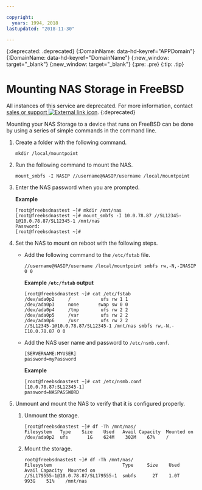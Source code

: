 ```yaml
---

copyright:
  years: 1994, 2018
lastupdated: "2018-11-30"

---
```

{:deprecated: .deprecated}
{:DomainName: data-hd-keyref="APPDomain"}
{:DomainName: data-hd-keyref="DomainName"}
{:new_window: target="_blank"}
{:new_window: target="_blank"}
{:pre: .pre}
{:tip: .tip}

# Mounting NAS Storage in FreeBSD

All instances of this service are deprecated. For more information, contact [sales or support ![External link icon](../../icons/launch-glyph.svg "External link icon")](https://www.ibm.com/cloud-computing/bluemix/contact-us).
{:deprecated}

Mounting your NAS Storage to a device that runs on FreeBSD can be done by using a series of simple commands in the command line.

1. Create a folder with the following command.
   ```
   mkdir /local/mountpoint
   ```

2. Run the following command to mount the NAS.
   ```
   mount_smbfs -I NASIP //username@NASIP/username /local/mountpoint
   ```

3. Enter the NAS password when you are prompted.

   **Example**

   ```
   [root@freebsdnastest ~]# mkdir /mnt/nas
   [root@freebsdnastest ~]# mount_smbfs -I 10.0.78.87 //SL12345-1@10.0.78.87/SL12345-1 /mnt/nas
   Password:
   [root@freebsdnastest ~]#
   ```

4. Set the NAS to mount on reboot with the following steps.

   - Add the following command to the `/etc/fstab` file.
     ```
     //username@NASIP/username /local/mountpoint smbfs rw,-N,-INASIP 0 0
     ```

     **Example `/etc/fstab` output**
     ```
     [root@freebsdnastest ~]# cat /etc/fstab
     /dev/ada0p2     /           ufs rw 1 1
     /dev/ada0p3     none       swap sw 0 0
     /dev/ada0p4     /tmp        ufs rw 2 2
     /dev/ada0p5     /var        ufs rw 2 2
     /dev/ada0p6     /usr        ufs rw 2 2
     //SL12345-1@10.0.78.87/SL12345-1 /mnt/nas smbfs rw,-N,-I10.0.78.87 0 0
     ```

   - Add the NAS user name and password to `/etc/nsmb.conf`.
     ```
     [SERVERNAME:MYUSER]
     password=myPassword
     ```

     **Example**
     ```
     [root@freebsdnastest ~]# cat /etc/nsmb.conf
     [10.0.78.87:SL12345-1]
     password=NASPASSWORD
     ```

5. Unmount and mount the NAS to verify that it is configured properly.
   1. Unmount the storage.

      ```
      [root@freebsdnastest ~]# df -Th /mnt/nas/
      Filesystem   Type    Size    Used   Avail Capacity  Mounted on
      /dev/ada0p2  ufs       1G    624M    302M    67%    /  
      ```

   2. Mount the storage.

      ```
      root@freebsdnastest ~]# df -Th /mnt/nas/
      Filesystem                          Type     Size    Used   Avail Capacity  Mounted on
      //SL179555-1@10.0.78.87/SL179555-1  smbfs      2T    1.0T    993G    51%    /mnt/nas
      ```
